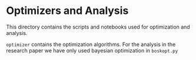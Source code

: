 # Optimizers and Analysis
This directory contains the scripts and notebooks used for optimization and analysis. 

`optimizer` contains the optimization algorithms. For the analysis in the research paper we have only used bayesian optimization in `boskopt.py`